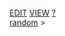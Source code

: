 <br>



<span class="top-right">
<a class="abtn btn" href="http://localhost:3000/code/BLOGIT/random/sumItUp.md">EDIT</a>
<a class="abtn btn" href="http://localhost:3000/view/BLOGIT/random/sumItUp.md">VIEW</a>
<a class="abtn btn" href="http://localhost:3000/code/MIG1/help/UsingTheWiki.md">?</a>
</span>
<link rel="stylesheet" href="../styles.css">
<div class="breadcrumb-menu"><a href="../random/README.md">random</a> &gt; </div>
